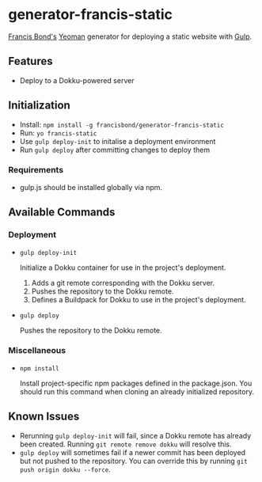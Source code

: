 generator-francis-static
===========================

[Francis Bond's](http://francisbond.com) [Yeoman](http://yeoman.io) generator for deploying a static website with [Gulp](http://gulpjs.com/).

## Features

* Deploy to a Dokku-powered server

## Initialization

* Install: `npm install -g francisbond/generator-francis-static`
* Run: `yo francis-static`
* Use `gulp deploy-init` to initalise a deployment environment
* Run `gulp deploy` after committing changes to deploy them

### Requirements
* gulp.js should be installed globally via npm.

## Available Commands

### Deployment

* `gulp deploy-init`

  Initialize a Dokku container for use in the project's deployment.

  1. Adds a git remote corresponding with the Dokku server.
  2. Pushes the repository to the Dokku remote.
  3. Defines a Buildpack for Dokku to use in the project's deployment.

* `gulp deploy`

  Pushes the repository to the Dokku remote.

### Miscellaneous

* `npm install`

  Install project-specific npm packages defined in the package.json. You should run this command when cloning an already initialized repository.

## Known Issues

* Rerunning `gulp deploy-init` will fail, since a Dokku remote has already been created. Running `git remote remove dokku` will resolve this.
* `gulp deploy` will sometimes fail if a newer commit has been deployed but not pushed to the repository. You can override this by running `git push origin dokku --force`.